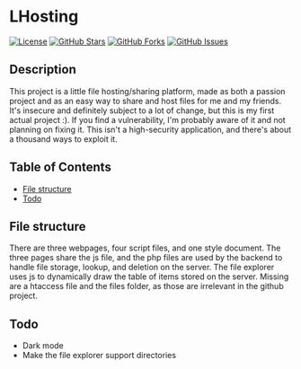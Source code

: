 # LHosting

[![License](https://img.shields.io/badge/license-MIT-blue.svg)](LICENSE)
[![GitHub Stars](https://img.shields.io/github/stars/LaurensHolthof/LHosting.svg)](https://github.com/LaurensHolthof/LHosting/stargazers)
[![GitHub Forks](https://img.shields.io/github/forks/LaurensHolthof/LHosting.svg)](https://github.com/LaurensHolthof/LHosting/network/members)
[![GitHub Issues](https://img.shields.io/github/issues/LaurensHolthof/LHosting.svg)](https://github.com/LaurensHolthof/LHosting/issues)

## Description

This project is a little file hosting/sharing platform, made as both a passion project and as an easy way to share and host files for me and my friends.
It's insecure and definitely subject to a lot of change, but this is my first actual project :). If you find a vulnerability, I'm probably aware of it and not planning on fixing it.
This isn't a high-security application, and there's about a thousand ways to exploit it.

## Table of Contents

- [File structure](#file-structure)
- [Todo](#Todo)

## File structure

There are three webpages, four script files, and one style document.
The three pages share the js file, and the php files are used by the backend to handle file storage, lookup, and deletion on the server. The file explorer uses js to dynamically draw the table of items stored on the server. 
Missing are a htaccess file and the files folder, as those are irrelevant in the github project.

## Todo

- Dark mode
- Make the file explorer support directories
